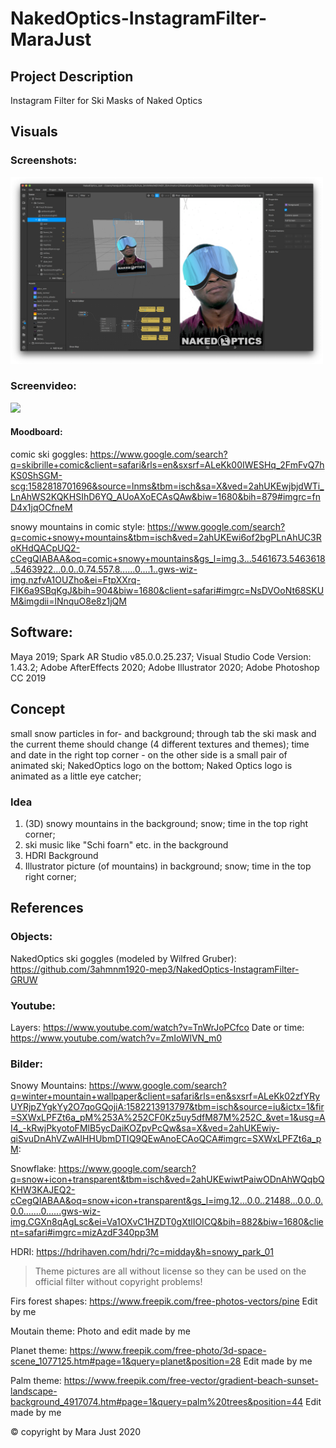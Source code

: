 # NakedOptics-InstagramFilter-MaraJust

## Project Description

Instagram Filter for Ski Masks of Naked Optics

## Visuals

### Screenshots:

<img src = "./PhotosVideos/Bild1.png" width = 500>

### Screenvideo:

<img src = "./PhotosVideos/video1.mov" width = 500>

#### Moodboard:

comic ski goggles: https://www.google.com/search?q=skibrille+comic&client=safari&rls=en&sxsrf=ALeKk00IWESHq_2FmFvQ7hKS0ShSGM-scg:1582818701696&source=lnms&tbm=isch&sa=X&ved=2ahUKEwjbjdWTi_LnAhWS2KQKHSIhD6YQ_AUoAXoECAsQAw&biw=1680&bih=879#imgrc=fnD4x1jqOCfneM

snowy mountains in comic style: https://www.google.com/search?q=comic+snowy+mountains&tbm=isch&ved=2ahUKEwi6of2bgPLnAhUC3RoKHdQACpUQ2-cCegQIABAA&oq=comic+snowy+mountains&gs_l=img.3...5461673.5463618..5463922...0.0..0.74.557.8......0....1..gws-wiz-img.nzfvA1OUZho&ei=FtpXXrq-FIK6a9SBqKgJ&bih=904&biw=1680&client=safari#imgrc=NsDVOoNt68SKUM&imgdii=lNnquO8e8z1jQM


## Software:

Maya 2019; Spark AR Studio v85.0.0.25.237; Visual Studio Code Version: 1.43.2; Adobe AfterEffects 2020; Adobe Illustrator 2020; Adobe Photoshop CC 2019


## Concept

small snow particles in for- and background; 
through tab the ski mask and the current theme should change (4 different textures and themes);
time and date in the right top corner - on the other side is a small pair of animated ski;
NakedOptics logo on the bottom;
Naked Optics logo is animated as a little eye catcher;


### Idea

1. (3D) snowy mountains in the background; snow; time in the top right corner; 
2. ski music like "Schi foarn" etc. in the background
3. HDRI Background
4. Illustrator picture (of mountains) in background; snow; time in the top right corner; 

## References

### Objects:
NakedOptics ski goggles (modeled by Wilfred Gruber): https://github.com/3ahmnm1920-mep3/NakedOptics-InstagramFilter-GRUW

### Youtube:
Layers: https://www.youtube.com/watch?v=TnWrJoPCfco
Date or time: https://www.youtube.com/watch?v=ZmIoWlVN_m0

### Bilder:
Snowy Mountains: https://www.google.com/search?q=winter+mountain+wallpaper&client=safari&rls=en&sxsrf=ALeKk02zfYRyUYRjpZYgkYy2O7qoGQojiA:1582213913797&tbm=isch&source=iu&ictx=1&fir=SXWxLPFZt6a_pM%253A%252CF0Kz5uy5dfM87M%252C_&vet=1&usg=AI4_-kRwjPkyotoFMlB5ycDaiKOZpvPcQw&sa=X&ved=2ahUKEwiy-qiSvuDnAhVZwAIHHUbmDTIQ9QEwAnoECAoQCA#imgrc=SXWxLPFZt6a_pM:

Snowflake: https://www.google.com/search?q=snow+icon+transparent&tbm=isch&ved=2ahUKEwiwtPaiwODnAhWQqbQKHW3KAJEQ2-cCegQIABAA&oq=snow+icon+transparent&gs_l=img.12...0.0..21488...0.0..0.0.0.......0......gws-wiz-img.CGXn8qAgLsc&ei=Va1OXvC1HZDT0gXtlIOICQ&bih=882&biw=1680&client=safari#imgrc=mizAzdF340pp3M

HDRI: https://hdrihaven.com/hdri/?c=midday&h=snowy_park_01


> Theme pictures are all without license so they can be used on the official filter without copyright problems!

Firs forest shapes: https://www.freepik.com/free-photos-vectors/pine
Edit by me

Moutain theme: Photo and edit made by me

Planet theme: https://www.freepik.com/free-photo/3d-space-scene_1077125.htm#page=1&query=planet&position=28
Edit made by me

Palm theme: https://www.freepik.com/free-vector/gradient-beach-sunset-landscape-background_4917074.htm#page=1&query=palm%20trees&position=44
Edit made by me

© copyright by Mara Just 2020